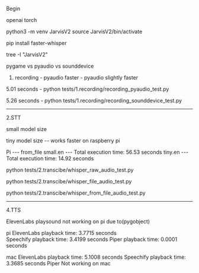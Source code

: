 Begin

openai
torch 


python3 -m venv JarvisV2
source JarvisV2/bin/activate

pip install faster-whisper

tree -I "JarvisV2"



pygame vs pyaudio vs sounddevice

1. recording - pyaudio faster - pyaudio slightly faster 

5.01 seconds - python tests/1.recording/recording_pyaudio_test.py

5.26 seconds - python tests/1.recording/recording_sounddevice_test.py

------------------------------------------------------------------------------------------------------------------------------------------------

2.STT

small model size

tiny model size -- works faster on raspberry pi 

Pi --- from_file
small.en --- Total execution time: 56.53 seconds
tiny.en --- Total execution time: 14.92 seconds


python tests/2.transcibe/whisper_raw_audio_test.py

python tests/2.transcibe/whisper_file_audio_test.py

python tests/2.transcibe/whisper_from_file_audio_test.py


------------------------------------------------------------------------------------------------------------------------------------------------

4.TTS

ElevenLabs playsound not working on pi due to(pygobject)

pi
ElevenLabs playback time: 3.7715 seconds  
Speechify playback time: 3.4199 seconds
Piper playback time: 0.0001 seconds

mac
ElevenLabs playback time: 5.1008 seconds
Speechify playback time: 3.3685 seconds
Piper Not working on mac

